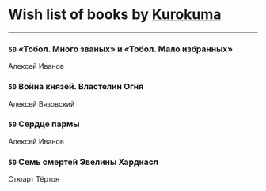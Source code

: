 # Wish list of books by [Kurokuma](https://plus.google.com/114867625557587940583)
---

### `50` «Тобол. Много званых» и «Тобол. Мало избранных»
Алексей Иванов

### `50` Война князей. Властелин Огня
Алексей Вязовский

### `50` Сердце пармы
Алексей Иванов

### `50` Семь смертей Эвелины Хардкасл
Стюарт Тёртон

